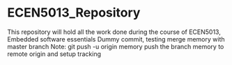 # ECEN5013_Repository
This repository will hold all the work done during the course of ECEN5013, Embedded software essentials
Dummy commit, testing merge memory with master branch
Note:
git push -u origin memory
push the branch memory to remote origin and setup tracking
